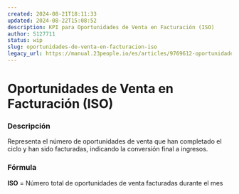 ```yaml
---
created: 2024-08-21T18:11:33
updated: 2024-08-22T15:08:52
description: KPI para Oportunidades de Venta en Facturación (ISO)
author: 5127711
status: wip
slug: oportunidades-de-venta-en-facturacion-iso
legacy_url: https://manual.23people.io/es/articles/9769612-oportunidades-de-venta-en-facturacion-iso
---
```


# Oportunidades de Venta en Facturación (ISO)

### Descripción

Representa el número de oportunidades de venta que han completado el ciclo y
han sido facturadas, indicando la conversión final a ingresos.

### Fórmula

**ISO** = Número total de oportunidades de venta facturadas durante el mes


